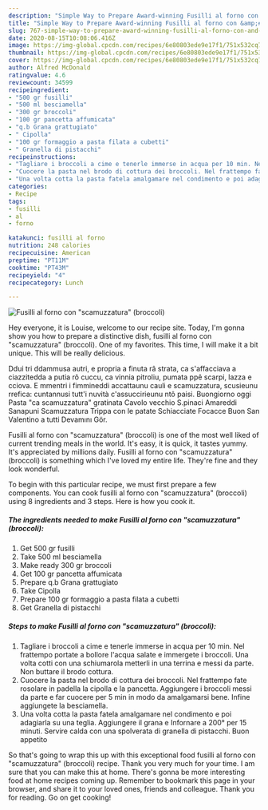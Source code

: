 ```yaml
---
description: "Simple Way to Prepare Award-winning Fusilli al forno con &amp;#34;scamuzzatura&amp;#34; (broccoli)"
title: "Simple Way to Prepare Award-winning Fusilli al forno con &amp;#34;scamuzzatura&amp;#34; (broccoli)"
slug: 767-simple-way-to-prepare-award-winning-fusilli-al-forno-con-and-34-scamuzzatura-and-34-broccoli
date: 2020-08-15T10:08:06.416Z
image: https://img-global.cpcdn.com/recipes/6e80803ede9e17f1/751x532cq70/fusilli-al-forno-con-scamuzzatura-broccoli-recipe-main-photo.jpg
thumbnail: https://img-global.cpcdn.com/recipes/6e80803ede9e17f1/751x532cq70/fusilli-al-forno-con-scamuzzatura-broccoli-recipe-main-photo.jpg
cover: https://img-global.cpcdn.com/recipes/6e80803ede9e17f1/751x532cq70/fusilli-al-forno-con-scamuzzatura-broccoli-recipe-main-photo.jpg
author: Alfred McDonald
ratingvalue: 4.6
reviewcount: 34599
recipeingredient:
- "500 gr fusilli"
- "500 ml besciamella"
- "300 gr broccoli"
- "100 gr pancetta affumicata"
- "q.b Grana grattugiato"
- " Cipolla"
- "100 gr formaggio a pasta filata a cubetti"
- " Granella di pistacchi"
recipeinstructions:
- "Tagliare i broccoli a cime e tenerle immerse in acqua per 10 min. Nel frattempo portate a bollore l&#39;acqua salate e immergete i broccoli. Una volta cotti con una schiumarola metterli in una terrina e messi da parte. Non buttare il brodo cottura."
- "Cuocere la pasta nel brodo di cottura dei broccoli. Nel frattempo fate rosolare in padella la cipolla e la pancetta. Aggiungere i broccoli messi da parte e far cuocere per 5 min in modo da amalgamarsi bene. Infine aggiungete la besciamella."
- "Una volta cotta la pasta fatela amalgamare nel condimento e poi adagiarla su una teglia. Aggiungere il grana e Infornare a 200° per 15 minuti. Servire calda con una spolverata di granella di pistacchi. Buon appetito"
categories:
- Recipe
tags:
- fusilli
- al
- forno

katakunci: fusilli al forno 
nutrition: 248 calories
recipecuisine: American
preptime: "PT11M"
cooktime: "PT43M"
recipeyield: "4"
recipecategory: Lunch

---
```



![Fusilli al forno con &#34;scamuzzatura&#34; (broccoli)](https://img-global.cpcdn.com/recipes/6e80803ede9e17f1/751x532cq70/fusilli-al-forno-con-scamuzzatura-broccoli-recipe-main-photo.jpg)

Hey everyone, it is Louise, welcome to our recipe site. Today, I'm gonna show you how to prepare a distinctive dish, fusilli al forno con &#34;scamuzzatura&#34; (broccoli). One of my favorites. This time, I will make it a bit unique. This will be really delicious.

Ddui tri ddammusa autri, e propria a finuta râ strata, ca s&#39;affacciava a ciazzitedda a putia rô cuccu, ca vinnia pitroliu, pumata ppê scarpi, lazza e cciova. E mmentri i fimmineddi accattaunu cauli e scamuzzatura, scusieunu rrefica: cuntannusi tutt&#39;i nuvità c&#39;assuccirieunu ntô paisi. Buongiorno oggi Pasta &#34;ca scamuzzatura&#34; gratinata Cavolo vecchio S.pinaci Amareddi Sanapuni Scamuzzatura Trippa con le patate Schiacciate Focacce Buon San Valentino a tutti Devamını Gör.

Fusilli al forno con &#34;scamuzzatura&#34; (broccoli) is one of the most well liked of current trending meals in the world. It's easy, it is quick, it tastes yummy. It's appreciated by millions daily. Fusilli al forno con &#34;scamuzzatura&#34; (broccoli) is something which I've loved my entire life. They're fine and they look wonderful.


To begin with this particular recipe, we must first prepare a few components. You can cook fusilli al forno con &#34;scamuzzatura&#34; (broccoli) using 8 ingredients and 3 steps. Here is how you cook it.

<!--inarticleads1-->

##### The ingredients needed to make Fusilli al forno con &#34;scamuzzatura&#34; (broccoli):

1. Get 500 gr fusilli
1. Take 500 ml besciamella
1. Make ready 300 gr broccoli
1. Get 100 gr pancetta affumicata
1. Prepare q.b Grana grattugiato
1. Take  Cipolla
1. Prepare 100 gr formaggio a pasta filata a cubetti
1. Get  Granella di pistacchi




<!--inarticleads2-->

##### Steps to make Fusilli al forno con &#34;scamuzzatura&#34; (broccoli):

1. Tagliare i broccoli a cime e tenerle immerse in acqua per 10 min. Nel frattempo portate a bollore l&#39;acqua salate e immergete i broccoli. Una volta cotti con una schiumarola metterli in una terrina e messi da parte. Non buttare il brodo cottura.
1. Cuocere la pasta nel brodo di cottura dei broccoli. Nel frattempo fate rosolare in padella la cipolla e la pancetta. Aggiungere i broccoli messi da parte e far cuocere per 5 min in modo da amalgamarsi bene. Infine aggiungete la besciamella.
1. Una volta cotta la pasta fatela amalgamare nel condimento e poi adagiarla su una teglia. Aggiungere il grana e Infornare a 200° per 15 minuti. Servire calda con una spolverata di granella di pistacchi. Buon appetito




So that's going to wrap this up with this exceptional food fusilli al forno con &#34;scamuzzatura&#34; (broccoli) recipe. Thank you very much for your time. I am sure that you can make this at home. There's gonna be more interesting food at home recipes coming up. Remember to bookmark this page in your browser, and share it to your loved ones, friends and colleague. Thank you for reading. Go on get cooking!
